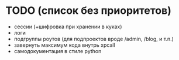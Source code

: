 TODO (список без приоритетов)
====

* сессии (+шифровка при хранении в куках)
* логи
* подгруппы роутов (для подпроектов вроде /admin, /blog, и т.п.)
* завернуть максимум кода внутрь xpcall
* самодокументация в стиле python

